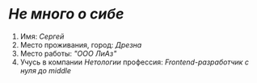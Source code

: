 # _Не много о сибе_
1. Имя: _Сергей_
2. Место проживания, город: _Дрезна_
3. Место работы: _"ООО ЛиАз"_
4. Учусь в компании *Нетологии* профессия: _Frontend-разработчик с нуля до middle_
   
